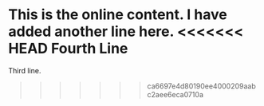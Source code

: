 This is the online content.
I have added another line here.
<<<<<<< HEAD
Fourth Line 
=======
Third line. 
>>>>>>> ca6697e4d80190ee4000209aabc2aee6eca0710a
